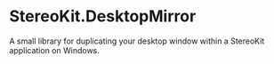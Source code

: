 # StereoKit.DesktopMirror
A small library for duplicating your desktop window within a StereoKit application on Windows.
